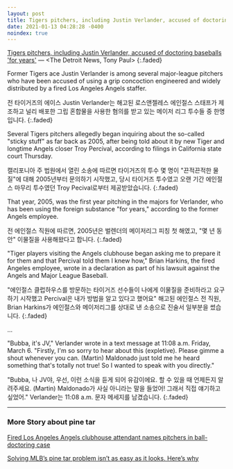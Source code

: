 ```yaml
---
layout: post
title: Tigers pitchers, including Justin Verlander, accused of doctoring baseballs 'for years'
date: 2021-01-13 04:28:28 -0400
noindex: true
---
```


[Tigers pitchers, including Justin Verlander, accused of doctoring baseballs 'for years'](https://www.detroitnews.com/story/sports/mlb/tigers/2021/01/10/detroit-tigers-pitchers-including-justin-verlander-accused-doctoring-baseballs/6607770002/) &mdash; <The Detroit News, Tony Paul>
{:.faded}

Former Tigers ace Justin Verlander is among several major-league pitchers who have been accused of using a grip concoction engineered and widely distributed by a fired Los Angeles Angels staffer.

전 타이거즈의 에이스 Justin Verlander는 해고된 로스앤젤레스 에인절스 스태프가 제조하고 널리 배포한 그립 혼합물을 사용한 혐의를 받고 있는 메이저 리그 투수들 중 한명입니다.
{:.faded}

Several Tigers pitchers allegedly began inquiring about the so-called "sticky stuff" as far back as 2005, after being told about it by new Tiger and longtime Angels closer Troy Percival, according to filings in California state court Thursday.

캘리포니아 주 법원에서 열린 소송에 따르면 타이거즈의 투수 몇 명이 "끈적끈적한 물질"에 대해 2005년부터 문의하기 시작했고, 당시 타이거즈 투수였고 오랜 기간 에인절스 마무리 투수였던 Troy Pecival로부터 제공받았습니다.
{:.faded}

That year, 2005, was the first year pitching in the majors for Verlander, who has been using the foreign substance "for years," according to the former Angels employee.

전 에인절스 직원에 따르면, 2005년은 벌렌더의 메이저리그 피칭 첫 해였고, "몇 년 동안" 이물질을 사용해왔다고 합니다.
{:.faded}

"Tiger players visiting the Angels clubhouse began asking me to prepare it for them and that Percival told them I knew how," Brian Harkins, the fired Angeles employee, wrote in a declaration as part of his lawsuit against the Angels and Major League Baseball.

"에인절스 클럽하우스를 방문하는 타이거즈 선수들이 나에게 이물질을 준비하라고 요구하기 시작했고 Percival은 내가 방법을 알고 있다고 했어요" 해고된 에인절스 전 직원, Brian Harkins가 에인절스와 메이저리그를 상대로 낸 소송으로 진술서 일부분을 썼습니다.
{:.faded}

...

"Bubba, it's JV," Verlander wrote in a text message at 11:08 a.m. Friday, March 6. "Firstly, I'm so sorry to hear about this (expletive). Please gimme a shout whenever you can. (Martin) Maldonado just told me he heard something that's totally not true! So I wanted to speak with you directly."

"Bubba, 나 JV야, 우선, 이런 소식을 듣게 되어 유감이에요. 할 수 있을 때 언제든지 알려주세요. (Martin) Maldonado가 사실 아니라는 말을 들었어! 그래서 직접 얘기하고 싶었어." Verlander는 11:08 a.m. 문자 메세지를 남겼습니다.
{:.faded}

---

### More Story about pine tar

[Fired Los Angeles Angels clubhouse attendant names pitchers in ball-doctoring case](https://numberblackh.github.io/story/2021-01-09-Fired-Los-Angeles-Angels-clubhouse-attendant-names-pitchers-in-ball-doctoring-case/)

[Solving MLB’s pine tar problem isn’t as easy as it looks. Here’s why](https://numberblackh.github.io/story/2021-01-13-Solving-MLB-s-pine-tar-problem-isn-t-as-easy-as-it-looks.-Here-s-why/)
